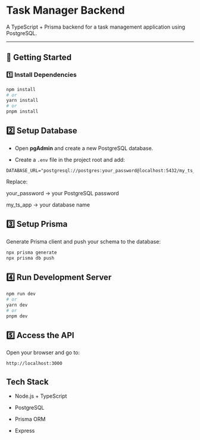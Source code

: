 # Task Manager Backend

A TypeScript + Prisma backend for a task management application using PostgreSQL.

---

## 🚀 Getting Started

### 1️⃣ Install Dependencies
```bash
npm install
# or
yarn install
# or
pnpm install
```

## 2️⃣ Setup Database
* Open **pgAdmin** and create a new PostgreSQL database.

* Create a `.env` file in the project root and add:
```env
DATABASE_URL="postgresql://postgres:your_password@localhost:5432/my_ts_app"
```
Replace:

your_password → your PostgreSQL password

my_ts_app → your database name

## 3️⃣ Setup Prisma
Generate Prisma client and push your schema to the database:

```bash
npx prisma generate
npx prisma db push
```
## 4️⃣ Run Development Server
```bash
npm run dev
# or
yarn dev
# or
pnpm dev
```

## 5️⃣ Access the API
Open your browser and go to:
```http
http://localhost:3000
```

## Tech Stack
* Node.js + TypeScript

* PostgreSQL 

* Prisma ORM

* Express


